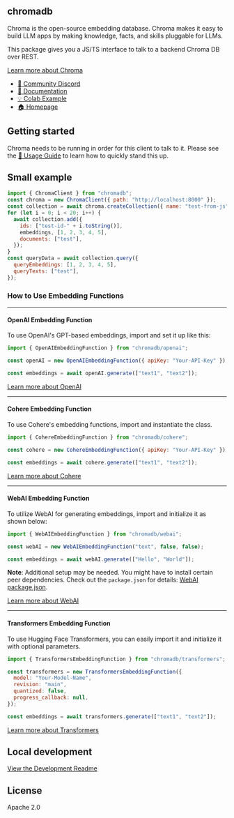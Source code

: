 ## chromadb

Chroma is the open-source embedding database. Chroma makes it easy to build LLM apps by making knowledge, facts, and skills pluggable for LLMs.

This package gives you a JS/TS interface to talk to a backend Chroma DB over REST.

[Learn more about Chroma](https://github.com/chroma-core/chroma)

- [💬 Community Discord](https://discord.gg/MMeYNTmh3x)
- [📖 Documentation](https://docs.trychroma.com/)
- [💡 Colab Example](https://colab.research.google.com/drive/1QEzFyqnoFxq7LUGyP1vzR4iLt9PpCDXv?usp=sharing)
- [🏠 Homepage](https://www.trychroma.com/)

## Getting started

Chroma needs to be running in order for this client to talk to it. Please see the [🧪 Usage Guide](https://docs.trychroma.com/usage-guide) to learn how to quickly stand this up.

## Small example

```js
import { ChromaClient } from "chromadb";
const chroma = new ChromaClient({ path: "http://localhost:8000" });
const collection = await chroma.createCollection({ name: "test-from-js" });
for (let i = 0; i < 20; i++) {
  await collection.add({
    ids: ["test-id-" + i.toString()],
    embeddings, [1, 2, 3, 4, 5],
    documents: ["test"],
  });
}
const queryData = await collection.query({
  queryEmbeddings: [1, 2, 3, 4, 5],
  queryTexts: ["test"],
});
```

### How to Use Embedding Functions

---

#### OpenAI Embedding Function

To use OpenAI's GPT-based embeddings, import and set it up like this:

```javascript
import { OpenAIEmbeddingFunction } from "chromadb/openai";

const openAI = new OpenAIEmbeddingFunction({ apiKey: "Your-API-Key" });

const embeddings = await openAI.generate(["text1", "text2"]);
```
[Learn more about OpenAI](https://github.com/openai/openai-node)

---

#### Cohere Embedding Function

To use Cohere's embedding functions, import and instantiate the class.

```javascript
import { CohereEmbeddingFunction } from "chromadb/cohere";

const cohere = new CohereEmbeddingFunction({ apiKey: "Your-API-Key" });

const embeddings = await cohere.generate(["text1", "text2"]);
```
[Learn more about Cohere](https://github.com/cohere-ai/cohere-node)

---

#### WebAI Embedding Function

To utilize WebAI for generating embeddings, import and initialize it as shown below:

```javascript
import { WebAIEmbeddingFunction } from "chromadb/webai";

const webAI = new WebAIEmbeddingFunction("text", false, false);

const embeddings = await webAI.generate(["Hello", "World"]);
```

**Note**: Additional setup may be needed. You might have to install certain peer dependencies. Check out the `package.json` for details: [WebAI package.json](https://github.com/visheratin/web-ai/blob/main/package.json).

[Learn more about WebAI](https://github.com/visheratin/web-ai)

---

#### Transformers Embedding Function

To use Hugging Face Transformers, you can easily import it and initialize it with optional parameters.

```javascript
import { TransformersEmbeddingFunction } from "chromadb/transformers";

const transformers = new TransformersEmbeddingFunction({
  model: "Your-Model-Name",
  revision: "main",
  quantized: false,
  progress_callback: null,
});

const embeddings = await transformers.generate(["text1", "text2"]);
```
[Learn more about Transformers](https://github.com/xenova/transformers.js)

## Local development

[View the Development Readme](./DEVELOP.md)

## License

Apache 2.0
